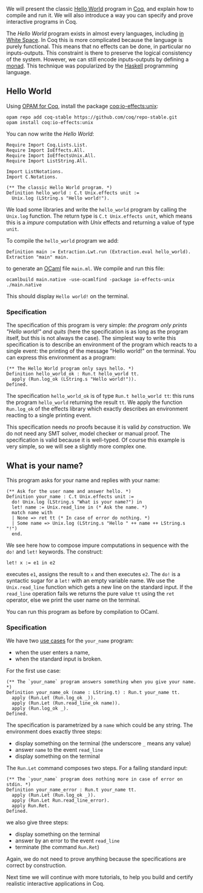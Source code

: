 We will present the classic [Hello World](http://en.wikipedia.org/wiki/%22Hello,_world!%22_program) program in [Coq](https://coq.inria.fr/), and explain how to compile and run it. We will also introduce a way you can specify and prove interactive programs in Coq.

The *Hello World* program exists in almost every languages, including [in White Space](http://en.wikipedia.org/wiki/List_of_Hello_world_program_examples#W). In Coq this is more complicated because the language is purely functional. This means that no effects can be done, in particular no inputs-outputs. This constraint is there to preserve the logical consistency of the system. However, we can still encode inputs-outputs by defining a [monad](http://en.wikipedia.org/wiki/Monad_%28functional_programming%29). This technique was popularized by the [Haskell](http://en.wikipedia.org/wiki/Haskell_%28programming_language%29) programming language.

## Hello World
Using [OPAM for Coq](http://coq-blog.clarus.me/use-opam-for-coq.html), install the package [coq:io-effects:unix](https://github.com/clarus/io-effects-unix):

    opam repo add coq-stable https://github.com/coq/repo-stable.git
    opam install coq:io-effects:unix

You can now write the *Hello World*:

    Require Import Coq.Lists.List.
    Require Import IoEffects.All.
    Require Import IoEffectsUnix.All.
    Require Import ListString.All.

    Import ListNotations.
    Import C.Notations.

    (** The classic Hello World program. *)
    Definition hello_world : C.t Unix.effects unit :=
      Unix.log (LString.s "Hello world!").

We load some libraries and write the `hello_world` program by calling the `Unix.log` function. The return type is `C.t Unix.effects unit`, which means this is a *impure* computation with *Unix* effects and returning a value of type `unit`.

To compile the `hello_world` program we add:

    Definition main := Extraction.Lwt.run (Extraction.eval hello_world).
    Extraction "main" main.

to generate an [OCaml](https://ocaml.org/) file `main.ml`. We compile and run this file:

    ocamlbuild main.native -use-ocamlfind -package io-effects-unix
    ./main.native

This should display `Hello world!` on the terminal.

### Specification
The specification of this program is very simple: *the program only prints "Hello world!" and quits* (here the specification is as long as the program itself, but this is not always the case). The simplest way to write this specification is to describe an environment of the program which reacts to a single event: the printing of the message "Hello world!" on the terminal. You can express this environment as a program:

    (** The Hello World program only says hello. *)
    Definition hello_world_ok : Run.t hello_world tt.
      apply (Run.log_ok (LString.s "Hello world!")).
    Defined.

The specification `hello_world_ok` is of type `Run.t hello_world tt`: this runs the program `hello_world` returning the result `tt`. We apply the function `Run.log_ok` of the effects library which exactly describes an environment reacting to a single printing event.

This specification needs *no* proofs because it is valid *by construction*. We do not need any SMT solver, model checker or manual proof. The specification is valid because it is well-typed. Of course this example is very simple, so we will see a slightly more complex one.

## What is your name?
This program asks for your name and replies with your name:

    (** Ask for the user name and answer hello. *)
    Definition your_name : C.t Unix.effects unit :=
      do! Unix.log (LString.s "What is your name?") in
      let! name := Unix.read_line in (* Ask the name. *)
      match name with
      | None => ret tt (* In case of error do nothing. *)
      | Some name => Unix.log (LString.s "Hello " ++ name ++ LString.s "!")
      end.

We see here how to compose impure computations in sequence with the `do!` and `let!` keywords. The construct:

    let! x := e1 in e2

executes `e1`, assigns the result to `x` and then executes `e2`. The `do!` is a syntactic sugar for a `let!` with an empty variable name. We use the `Unix.read_line` function which gets a new line on the standard input. If the `read_line` operation fails we returns the pure value `tt` using the `ret` operator, else we print the user name on the terminal.

You can run this program as before by compilation to OCaml.

### Specification
We have two [use cases](http://en.wikipedia.org/wiki/Use_case) for the `your_name` program:

* when the user enters a name,
* when the standard input is broken.

For the first use case:

    (** The `your_name` program answers something when you give your name. *)
    Definition your_name_ok (name : LString.t) : Run.t your_name tt.
      apply (Run.Let (Run.log_ok _)).
      apply (Run.Let (Run.read_line_ok name)).
      apply (Run.log_ok _).
    Defined.

The specification is parametrized by a `name` which could be any string. The environment does exactly three steps:

* display something on the terminal (the underscore `_` means any value)
* answer `name` to the event `read_line`
* display something on the terminal

The `Run.Let` command composes two steps. For a failing standard input:

    (** The `your_name` program does nothing more in case of error on stdin. *)
    Definition your_name_error : Run.t your_name tt.
      apply (Run.Let (Run.log_ok _)).
      apply (Run.Let Run.read_line_error).
      apply Run.Ret.
    Defined.

we also give three steps:

* display something on the terminal
* answer by an error to the event `read_line`
* terminate (the command `Run.Ret`)

Again, we do not need to prove anything because the specifications are correct by construction.

Next time we will continue with more tutorials, to help you build and certify realistic interactive applications in Coq.
